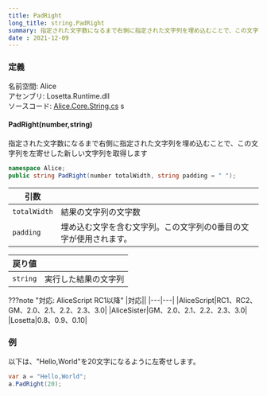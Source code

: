 ```yaml
---
title: PadRight
long_title: string.PadRight
summary: 指定された文字数になるまで右側に指定された文字列を埋め込むことで、この文字列を左寄せした新しい文字列を取得します
date : 2021-12-09
---
```


### 定義
名前空間: Alice<br/>
アセンブリ: Losetta.Runtime.dll<br/>
ソースコード: [Alice.Core.String.cs](https://github.com/WSOFT-Project/Losetta/blob/master/Losetta.Runtime/Core/Extension/Alice.Core.String.cs)
s
#### PadRight(number,string)

指定された文字数になるまで右側に指定された文字列を埋め込むことで、この文字列を左寄せした新しい文字列を取得します

```cs title="AliceScript"
namespace Alice;
public string PadRight(number totalWidth, string padding = " ");
```

|引数| |
|-|-|
|`totalWidth`|結果の文字列の文字数|
|`padding`|埋め込む文字を含む文字列。この文字列の0番目の文字が使用されます。|

|戻り値| |
|-|-|
|`string`|実行した結果の文字列|

???note "対応: AliceScript RC1以降"
    |対応||
    |---|---|
    |AliceScript|RC1、RC2、GM、2.0、2.1、2.2、2.3、3.0|
    |AliceSister|GM、2.0、2.1、2.2、2.3、3.0|
    |Losetta|0.8、0.9、0.10|

### 例
以下は、"Hello,World"を20文字になるように左寄せします。

```cs title="AliceScript"
var a = "Hello,World";
a.PadRight(20);
```
